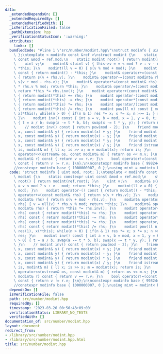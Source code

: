 ```yaml
---
data:
  _extendedDependsOn: []
  _extendedRequiredBy: []
  _extendedVerifiedWith: []
  _isVerificationFailed: false
  _pathExtension: hpp
  _verificationStatusIcon: ':warning:'
  attributes:
    links: []
  bundledCode: "#line 1 \"src/number/modint.hpp\"\nstruct modinfo { uint mod, root;\
    \ };\ntemplate < modinfo const &ref >\nstruct modint {\n    static constexpr uint\
    \ const &mod = ref.mod;\n    static modint root() { return modint(ref.root); }\n\
    \    uint v;\n    modint& s(uint v) { this->v = v < mod ? v : v - mod; return\
    \ *this; }\n    modint(ll v = 0) { s(v % mod + mod); }\n    modint operator-()\
    \ const { return modint() - *this; }\n    modint& operator+=(const modint& rhs)\
    \ { return s(v + rhs.v); }\n    modint& operator-=(const modint& rhs) { return\
    \ s(v + mod - rhs.v); }\n    modint& operator*=(const modint& rhs) { v = ull(v)\
    \ * rhs.v % mod; return *this; }\n    modint& operator/=(const modint& rhs) {\
    \ return *this *= rhs.inv(); }\n    modint operator+(const modint& rhs) const\
    \ { return modint(*this) += rhs; }\n    modint operator-(const modint& rhs) const\
    \ { return modint(*this) -= rhs; }\n    modint operator*(const modint& rhs) const\
    \ { return modint(*this) *= rhs; }\n    modint operator/(const modint& rhs) const\
    \ { return modint(*this) /= rhs; }\n    modint pow(ll n) const { modint res(1),\
    \ x(*this); while(n > 0) { if(n & 1) res *= x; x *= x; n >>= 1; } return res;\
    \ }\n    modint inv() const { int a = v, b = mod, x = 1, y = 0, t; while(b > 0)\
    \ { t = a / b; swap(a -= t * b, b); swap(x -= t * y, y); } return modint(x); }\n\
    \    // modint inv() const { return pow(mod - 2); }\n    friend modint operator+(int\
    \ x, const modint& y) { return modint(x) + y; }\n    friend modint operator-(int\
    \ x, const modint& y) { return modint(x) - y; }\n    friend modint operator*(int\
    \ x, const modint& y) { return modint(x) * y; }\n    friend modint operator/(int\
    \ x, const modint& y) { return modint(x) / y; }\n    friend istream& operator>>(istream&\
    \ is, modint& m) { ll x; is >> x; m = modint(x); return is; }\n    friend ostream&\
    \ operator<<(ostream& os, const modint& m) { return os << m.v; }\n    bool operator==(const\
    \ modint& r) const { return v == r.v; }\n    bool operator!=(const modint& r)\
    \ const { return v != r.v; }\n};\n\nconstexpr modinfo base { 998244353, 3 };\n\
    //constexpr modinfo base { 1000000007, 0 };\nusing mint = modint< base >;\n"
  code: "struct modinfo { uint mod, root; };\ntemplate < modinfo const &ref >\nstruct\
    \ modint {\n    static constexpr uint const &mod = ref.mod;\n    static modint\
    \ root() { return modint(ref.root); }\n    uint v;\n    modint& s(uint v) { this->v\
    \ = v < mod ? v : v - mod; return *this; }\n    modint(ll v = 0) { s(v % mod +\
    \ mod); }\n    modint operator-() const { return modint() - *this; }\n    modint&\
    \ operator+=(const modint& rhs) { return s(v + rhs.v); }\n    modint& operator-=(const\
    \ modint& rhs) { return s(v + mod - rhs.v); }\n    modint& operator*=(const modint&\
    \ rhs) { v = ull(v) * rhs.v % mod; return *this; }\n    modint& operator/=(const\
    \ modint& rhs) { return *this *= rhs.inv(); }\n    modint operator+(const modint&\
    \ rhs) const { return modint(*this) += rhs; }\n    modint operator-(const modint&\
    \ rhs) const { return modint(*this) -= rhs; }\n    modint operator*(const modint&\
    \ rhs) const { return modint(*this) *= rhs; }\n    modint operator/(const modint&\
    \ rhs) const { return modint(*this) /= rhs; }\n    modint pow(ll n) const { modint\
    \ res(1), x(*this); while(n > 0) { if(n & 1) res *= x; x *= x; n >>= 1; } return\
    \ res; }\n    modint inv() const { int a = v, b = mod, x = 1, y = 0, t; while(b\
    \ > 0) { t = a / b; swap(a -= t * b, b); swap(x -= t * y, y); } return modint(x);\
    \ }\n    // modint inv() const { return pow(mod - 2); }\n    friend modint operator+(int\
    \ x, const modint& y) { return modint(x) + y; }\n    friend modint operator-(int\
    \ x, const modint& y) { return modint(x) - y; }\n    friend modint operator*(int\
    \ x, const modint& y) { return modint(x) * y; }\n    friend modint operator/(int\
    \ x, const modint& y) { return modint(x) / y; }\n    friend istream& operator>>(istream&\
    \ is, modint& m) { ll x; is >> x; m = modint(x); return is; }\n    friend ostream&\
    \ operator<<(ostream& os, const modint& m) { return os << m.v; }\n    bool operator==(const\
    \ modint& r) const { return v == r.v; }\n    bool operator!=(const modint& r)\
    \ const { return v != r.v; }\n};\n\nconstexpr modinfo base { 998244353, 3 };\n\
    //constexpr modinfo base { 1000000007, 0 };\nusing mint = modint< base >;\n"
  dependsOn: []
  isVerificationFile: false
  path: src/number/modint.hpp
  requiredBy: []
  timestamp: '2023-03-26 00:56:43+09:00'
  verificationStatus: LIBRARY_NO_TESTS
  verifiedWith: []
documentation_of: src/number/modint.hpp
layout: document
redirect_from:
- /library/src/number/modint.hpp
- /library/src/number/modint.hpp.html
title: src/number/modint.hpp
---
```

